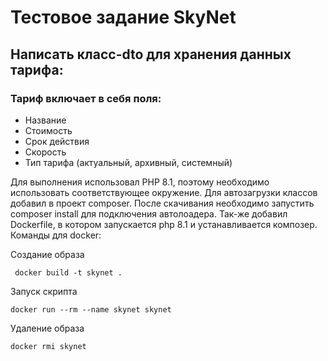 # Тестовое задание SkyNet

## Написать класс-dto для хранения данных тарифа:

### Тариф включает в себя поля:

- Название
- Стоимость
- Срок действия
- Скорость
- Тип тарифа (актуальный, архивный, системный)

Для выполнения использовал PHP 8.1, поэтому необходимо использовать соответствующее окружение.
Для автозагрузки классов добавил в проект composer. После скачивания необходимо запустить composer install для подключения автолоадера.
Так-же добавил Dockerfile, в котором запускается php 8.1 и устанавливается композер.
Команды для docker:

Создание образа
````
 docker build -t skynet .
````

Запуск скрипта
````
docker run --rm --name skynet skynet
````

Удаление образа
```` 
docker rmi skynet
````